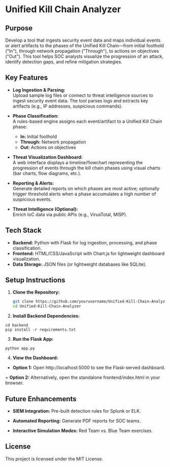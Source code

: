 # Unified Kill Chain Analyzer

## Purpose
Develop a tool that ingests security event data and maps individual events or alert artifacts to the phases of the Unified Kill Chain—from initial foothold ("In"), through network propagation ("Through"), to actions on objectives ("Out"). This tool helps SOC analysts visualize the progression of an attack, identify detection gaps, and refine mitigation strategies.

## Key Features
- **Log Ingestion & Parsing:**  
  Upload sample log files or connect to threat intelligence sources to ingest security event data. The tool parses logs and extracts key artifacts (e.g., IP addresses, suspicious commands).

- **Phase Classification:**  
  A rules-based engine assigns each event/artifact to a Unified Kill Chain phase:
  - **In:** Initial foothold
  - **Through:** Network propagation
  - **Out:** Actions on objectives

- **Threat Visualization Dashboard:**  
  A web interface displays a timeline/flowchart representing the progression of events through the kill chain phases using visual charts (bar charts, flow diagrams, etc.).

- **Reporting & Alerts:**  
  Generate detailed reports on which phases are most active; optionally trigger threshold alerts when a phase accumulates a high number of suspicious events.

- **Threat Intelligence (Optional):**  
  Enrich IoC data via public APIs (e.g., VirusTotal, MISP).

## Tech Stack
- **Backend:** Python with Flask for log ingestion, processing, and phase classification.
- **Frontend:** HTML/CSS/JavaScript with Chart.js for lightweight dashboard visualization.
- **Data Storage:** JSON files (or lightweight databases like SQLite).

## Setup Instructions

1. **Clone the Repository:**

   ```bash
   git clone https://github.com/yourusername/Unified-Kill-Chain-Analyzer.git
   cd Unified-Kill-Chain-Analyzer
   ```
   
2.  **Install Backend Dependencies:**
  ```
  cd backend
  pip install -r requirements.txt
  ```

3.  **Run the Flask App:**
  ```
  python app.py
  ```

4.  **View the Dashboard:**

- **Option 1:** Open http://localhost:5000 to see the Flask-served dashboard.

= **Option 2:** Alternatively, open the standalone frontend/index.html in your browser.

## Future Enhancements

- **SIEM Integration:** Pre-built detection rules for Splunk or ELK.

- **Automated Reporting:** Generate PDF reports for SOC teams.

- **Interactive Simulation Modes:** Red Team vs. Blue Team exercises.

## License

This project is licensed under the MIT License.
